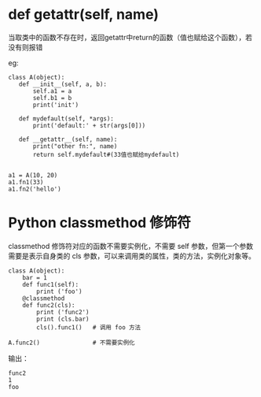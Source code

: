 # def __getattr__(self, name)
 当取类中的函数不存在时，返回getattr中return的函数（值也赋给这个函数），若没有则报错

 eg:
 ```
 class A(object):
    def __init__(self, a, b):
        self.a1 = a
        self.b1 = b
        print('init')

    def mydefault(self, *args):
        print('default:' + str(args[0]))

    def __getattr__(self, name):
        print("other fn:", name)
        return self.mydefault#(33值也赋给mydefault)


a1 = A(10, 20)
a1.fn1(33)
a1.fn2('hello')
```

# Python classmethod 修饰符
classmethod 修饰符对应的函数不需要实例化，不需要 self 参数，但第一个参数需要是表示自身类的 cls 参数，可以来调用类的属性，类的方法，实例化对象等。
```
class A(object):
    bar = 1
    def func1(self):  
        print ('foo') 
    @classmethod
    def func2(cls):
        print ('func2')
        print (cls.bar)
        cls().func1()   # 调用 foo 方法
 
A.func2()               # 不需要实例化
```
输出：
```
func2
1
foo
```
